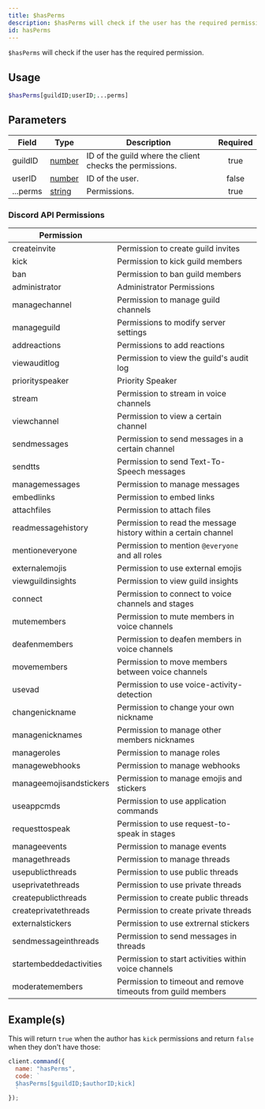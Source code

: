 ```yaml
---
title: $hasPerms
description: $hasPerms will check if the user has the required permission.
id: hasPerms
---
```


`$hasPerms` will check if the user has the required permission.

## Usage

```php
$hasPerms[guildID;userID;...perms]
```

## Parameters

| Field    | Type                                                                                              | Description                                              | Required |
| -------- | ------------------------------------------------------------------------------------------------- | -------------------------------------------------------- | :------: |
| guildID  | [number](https://developer.mozilla.org/en-US/docs/Web/JavaScript/Reference/Global_Objects/Number) | ID of the guild where the client checks the permissions. |   true   |
| userID   | [number](https://developer.mozilla.org/en-US/docs/Web/JavaScript/Reference/Global_Objects/Number) | ID of the user.                                          |  false   |
| ...perms | [string](https://developer.mozilla.org/en-US/docs/Web/JavaScript/Reference/Global_Objects/String) | Permissions.                                             |   true   |

### Discord API Permissions

| Permission              |                                                                 |
| ----------------------- | --------------------------------------------------------------- |
| createinvite            | Permission to create guild invites                              |
| kick                    | Permission to kick guild members                                |
| ban                     | Permission to ban guild members                                 |
| administrator           | Administrator Permissions                                       |
| managechannel           | Permission to manage guild channels                             |
| manageguild             | Permissions to modify server settings                           |
| addreactions            | Permissions to add reactions                                    |
| viewauditlog            | Permission to view the guild's audit log                        |
| priorityspeaker         | Priority Speaker                                                |
| stream                  | Permission to stream in voice channels                          |
| viewchannel             | Permission to view a certain channel                            |
| sendmessages            | Permission to send messages in a certain channel                |
| sendtts                 | Permission to send Text-To-Speech messages                      |
| managemessages          | Permission to manage messages                                   |
| embedlinks              | Permission to embed links                                       |
| attachfiles             | Permission to attach files                                      |
| readmessagehistory      | Permission to read the message history within a certain channel |
| mentioneveryone         | Permission to mention `@everyone` and all roles                 |
| externalemojis          | Permission to use external emojis                               |
| viewguildinsights       | Permission to view guild insights                               |
| connect                 | Permission to connect to voice channels and stages              |
| mutemembers             | Permission to mute members in voice channels                    |
| deafenmembers           | Permission to deafen members in voice channels                  |
| movemembers             | Permission to move members between voice channels               |
| usevad                  | Permission to use voice-activity-detection                      |
| changenickname          | Permission to change your own nickname                          |
| managenicknames         | Permission to manage other members nicknames                    |
| manageroles             | Permission to manage roles                                      |
| managewebhooks          | Permission to manage webhooks                                   |
| manageemojisandstickers | Permission to manage emojis and stickers                        |
| useappcmds              | Permission to use application commands                          |
| requesttospeak          | Permission to use request-to-speak in stages                    |
| manageevents            | Permission to manage events                                     |
| managethreads           | Permission to manage threads                                    |
| usepublicthreads        | Permission to use public threads                                |
| useprivatethreads       | Permission to use private threads                               |
| createpublicthreads     | Permission to create public threads                             |
| createprivatethreads    | Permission to create private threads                            |
| externalstickers        | Permission to use extrernal stickers                            |
| sendmessageinthreads    | Permission to send messages in threads                          |
| startembeddedactivities | Permission to start activities within voice channels            |
| moderatemembers         | Permission to timeout and remove timeouts from guild members    |

## Example(s)

This will return `true` when the author has `kick` permissions and return `false` when they don't have those:

```javascript
client.command({
  name: "hasPerms",
  code: `
  $hasPerms[$guildID;$authorID;kick]
  `
});
```
